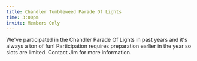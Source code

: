 ```yaml
---
title: Chandler Tumbleweed Parade Of Lights
time: 3:00pm
invite: Members Only
---
```


We've participated in the Chandler Parade Of Lights in past years and it's
always a ton of fun! Participation requires preparation earlier in the year so
slots are limited. Contact Jim for more information.
